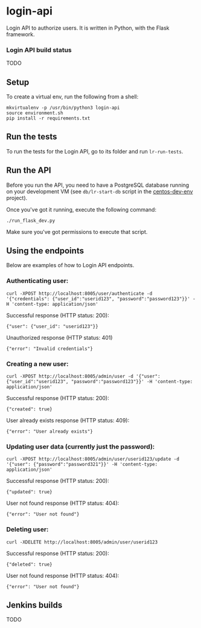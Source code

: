 # login-api

Login API to authorize users. It is written in Python, with the Flask framework.  

### Login API build status

TODO

## Setup

To create a virtual env, run the following from a shell:


    mkvirtualenv -p /usr/bin/python3 login-api
    source environment.sh
    pip install -r requirements.txt

## Run the tests

To run the tests for the Login API, go to its folder and run `lr-run-tests`. 

## Run the API

Before you run the API, you need to have a PostgreSQL database running  on your development VM (see `db/lr-start-db`
script in the [centos-dev-env](https://github.com/LandRegistry/centos-dev-env) project). 

Once you've got it running, execute the following command:

    ./run_flask_dev.py
 
Make sure you've got permissions to execute that script.   
 
## Using the endpoints

Below are examples of how to Login API endpoints.


### Authenticating user:

    curl -XPOST http://localhost:8005/user/authenticate -d '{"credentials": {"user_id":"userid123", "password":"password123"}}' -H 'content-type: application/json'
    
Successful response (HTTP status: 200):

    {"user": {"user_id": "userid123"}}

Unauthorized response (HTTP status: 401)

    {"error": "Invalid credentials"}

### Creating a new user:

    curl -XPOST http://localhost:8005/admin/user -d '{"user": {"user_id":"userid123", "password":"password123"}}' -H 'content-type: application/json'

Successful response (HTTP status: 200):

    {"created": true}
    
User already exists response (HTTP status: 409):

    {"error": "User already exists"}

### Updating user data (currently just the password):

    curl -XPOST http://localhost:8005/admin/user/userid123/update -d '{"user": {"password":"password321"}}' -H 'content-type: application/json'

Successful response (HTTP status: 200):

    {"updated": true}
    
User not found response (HTTP status: 404):

    {"error": "User not found"}    

### Deleting user:

    curl -XDELETE http://localhost:8005/admin/user/userid123

Successful response (HTTP status: 200):

    {"deleted": true}
    
User not found response (HTTP status: 404):

    {"error": "User not found"}
 
## Jenkins builds 

TODO
